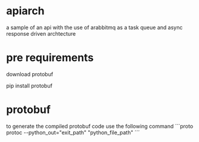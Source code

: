 # apiarch
a sample of an api with the use of arabbitmq as a task queue and async response driven archtecture


# pre requirements
download protobuf 

pip install protobuf

# protobuf 
to generate the compiled protobuf code use the following command 
´´´proto
protoc --python_out="exit_path" "python_file_path"
´´´
